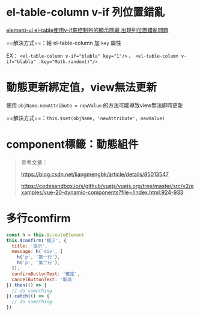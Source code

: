 # el-table-column v-if 列位置錯亂

[element-ui el-table使用v-if來控制列的顯示隱藏 出現列位置錯亂問題](https://blog.csdn.net/weixin_45899022/article/details/103785471)

==解決方式==：給 el-table-column 加 `key` 屬性

EX： `<el-table-column v-if="blabla" key="1"/>` 、 `<el-table-column v-if="blabla" :key="Math.random()"/>`



# 動態更新綁定值，view無法更新

使用 `objName.newAttribute = newValue` 的方法可能導致view無法即時更新

==解決方式==：`this.$set(objName, 'newAttribute', newValue)`



# component標籤：動態組件

> 參考文章：
>
> https://blog.csdn.net/liangmengbk/article/details/85013547
>
> https://codesandbox.io/s/github/vuejs/vuejs.org/tree/master/src/v2/examples/vue-20-dynamic-components?file=/index.html:924-933



# 多行comfirm

```js
const h = this.$createElement
this.$confirm('提示', {
  title: '提示',
  message: h('div', [
    h('p', '第一行'),
    h('p', '第二行'),
  ]),
  confirmButtonText: '確定',
  cancelButtonText: '取消'
}).then(() => {
  // do something
}).catch(() => {
  // do something
})
```

